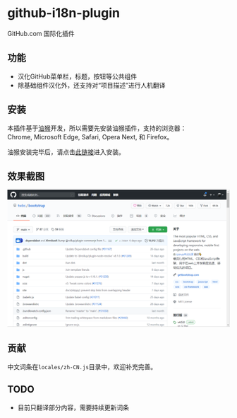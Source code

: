 # github-i18n-plugin
GitHub.com 国际化插件

## 功能
- 汉化GitHub菜单栏，标题，按钮等公共组件
- 除基础组件汉化外，还支持对“项目描述”进行人机翻译

## 安装

本插件基于[油猴](https://www.baidu.com/s?wd=%E4%BB%80%E4%B9%88%E6%98%AF%E6%B2%B9%E7%8C%B4)开发，所以需要先安装油猴插件，支持的浏览器：Chrome, Microsoft Edge, Safari, Opera Next, 和 Firefox。

油猴安装完毕后，请点击[此链接](https://greasyfork.org/zh-CN/scripts/407485-github-internationalization)进入安装。


## 效果截图

![screenshot1](./images/screenshot1.png)

## 贡献
中文词条在`locales/zh-CN.js`目录中，欢迎补充完善。

## TODO
- 目前只翻译部分内容，需要持续更新词条